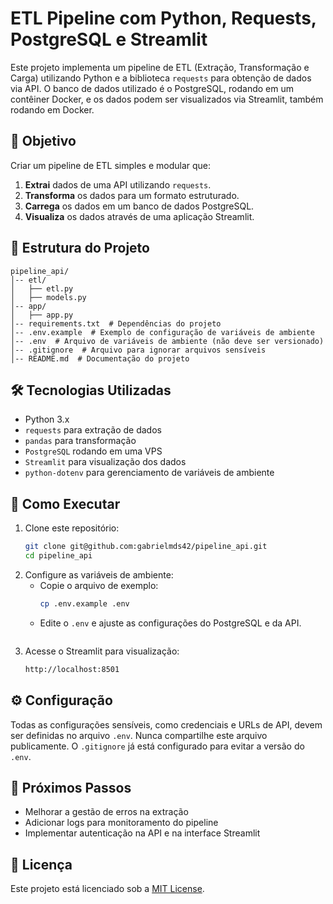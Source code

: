 # ETL Pipeline com Python, Requests, PostgreSQL e Streamlit

Este projeto implementa um pipeline de ETL (Extração, Transformação e Carga) utilizando Python e a biblioteca `requests` para obtenção de dados via API. O banco de dados utilizado é o PostgreSQL, rodando em um contêiner Docker, e os dados podem ser visualizados via Streamlit, também rodando em Docker.

## 📌 Objetivo
Criar um pipeline de ETL simples e modular que:
1. **Extrai** dados de uma API utilizando `requests`.
2. **Transforma** os dados para um formato estruturado.
3. **Carrega** os dados em um banco de dados PostgreSQL.
4. **Visualiza** os dados através de uma aplicação Streamlit.

## 📂 Estrutura do Projeto
```
pipeline_api/
│-- etl/
│   ├── etl.py  
│   ├── models.py  
│-- app/
│   ├── app.py  
│-- requirements.txt  # Dependências do projeto
│-- .env.example  # Exemplo de configuração de variáveis de ambiente
│-- .env  # Arquivo de variáveis de ambiente (não deve ser versionado)
│-- .gitignore  # Arquivo para ignorar arquivos sensíveis
│-- README.md  # Documentação do projeto
```

## 🛠 Tecnologias Utilizadas
- Python 3.x
- `requests` para extração de dados
- `pandas` para transformação
- `PostgreSQL` rodando em uma VPS
- `Streamlit` para visualização dos dados
- `python-dotenv` para gerenciamento de variáveis de ambiente

## 🚀 Como Executar
1. Clone este repositório:
   ```bash
   git clone git@github.com:gabrielmds42/pipeline_api.git
   cd pipeline_api
   ```
2. Configure as variáveis de ambiente:
   - Copie o arquivo de exemplo:
     ```bash
     cp .env.example .env
     ```
   - Edite o `.env` e ajuste as configurações do PostgreSQL e da API.
   ```
4. Acesse o Streamlit para visualização:
   ```bash
   http://localhost:8501
   ```

## ⚙️ Configuração
Todas as configurações sensíveis, como credenciais e URLs de API, devem ser definidas no arquivo `.env`. Nunca compartilhe este arquivo publicamente. O `.gitignore` já está configurado para evitar a versão do `.env`.

## 📌 Próximos Passos
- Melhorar a gestão de erros na extração
- Adicionar logs para monitoramento do pipeline
- Implementar autenticação na API e na interface Streamlit

## 📄 Licença
Este projeto está licenciado sob a [MIT License](LICENSE).

